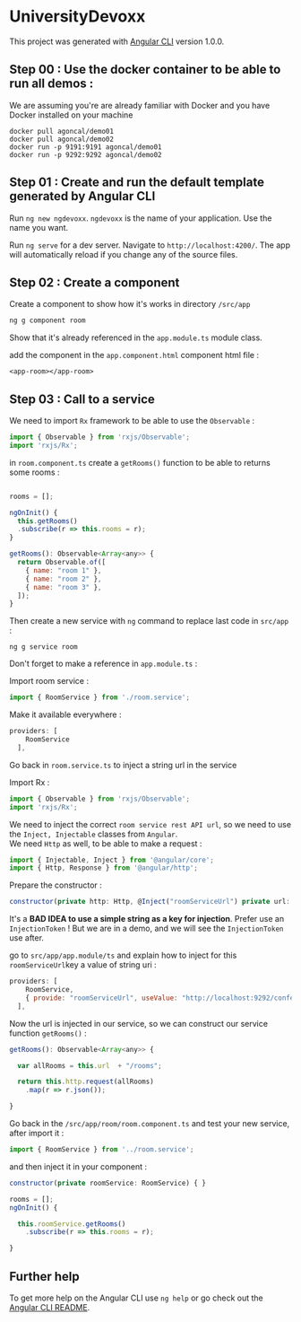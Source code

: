 # UniversityDevoxx

This project was generated with [Angular CLI](https://github.com/angular/angular-cli) version 1.0.0.


## Step 00 : Use the docker container to be able to run all demos :

We are assuming you're are already familiar with Docker and you have Docker installed on your machine

```
docker pull agoncal/demo01 
docker pull agoncal/demo02
docker run -p 9191:9191 agoncal/demo01   
docker run -p 9292:9292 agoncal/demo02   
```

## Step 01 : Create and run the default template generated by Angular CLI

Run `ng new ngdevoxx`. `ngdevoxx` is the name of your application. Use the name you want.  

Run `ng serve` for a dev server. Navigate to `http://localhost:4200/`. The app will automatically reload if you change any of the source files.

## Step 02 : Create a component

Create a component to show how it's works in directory `/src/app`

```javascript
ng g component room
```

Show that it's already referenced in the `app.module.ts` module class.

add the component in the `app.component.html` component html file :

```
<app-room></app-room>
```

## Step 03 : Call to a service

We need to import `Rx` framework to be able to use the `Observable` :

```javascript
import { Observable } from 'rxjs/Observable';
import 'rxjs/Rx';
```

in `room.component.ts` create a `getRooms()` function to be able to returns some rooms :

```javascript

rooms = [];

ngOnInit() {
  this.getRooms()
  .subscribe(r => this.rooms = r);
}

getRooms(): Observable<Array<any>> {
  return Observable.of([
    { name: "room 1" },
    { name: "room 2" },
    { name: "room 3" },
  ]);
}
```

Then create a new service with `ng` command to replace last code in `src/app` :

```
ng g service room
```

Don't forget to make a reference in `app.module.ts` :

Import room service :
```javascript
import { RoomService } from './room.service';
```

Make it available everywhere :
```javascript
providers: [
    RoomService
  ],
```
Go back in `room.service.ts` to inject a string url in the service

Import Rx :
```javascript
import { Observable } from 'rxjs/Observable';
import 'rxjs/Rx';
```

We need to inject the correct `room service rest API url`, so we need to use the `Inject, Injectable` classes from `Angular`.   
We need `Http` as well, to be able to make a request :

```javascript
import { Injectable, Inject } from '@angular/core';
import { Http, Response } from '@angular/http';
```

Prepare the constructor :
```javascript
constructor(private http: Http, @Inject("roomServiceUrl") private url: string) { }
```

It's a **BAD IDEA to use a simple string as a key for injection**. Prefer use an `InjectionToken` ! But we are in a demo, and we will see the `InjectionToken` use after.

go to `src/app/app.module/ts` and explain how to inject for this `roomServiceUrl`key a value of string uri :


```javascript
providers: [
    RoomService,
    { provide: "roomServiceUrl", useValue: "http://localhost:9292/conference-venue/api" }
  ],
```

Now the url is injected in our service, so we can construct our service function `getRooms()` :
```javascript
getRooms(): Observable<Array<any>> {

  var allRooms = this.url  + "/rooms";

  return this.http.request(allRooms)
    .map(r => r.json());

}
```

Go back in the `/src/app/room/room.component.ts` and test your new service, after import it :

```javascript
import { RoomService } from '../room.service';
```
and then inject it in your component :

```javascript
constructor(private roomService: RoomService) { }

rooms = [];
ngOnInit() {

  this.roomService.getRooms()
    .subscribe(r => this.rooms = r);

}
```

## Further help

To get more help on the Angular CLI use `ng help` or go check out the [Angular CLI README](https://github.com/angular/angular-cli/blob/master/README.md).
